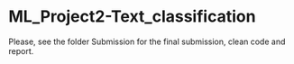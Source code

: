 # ML_Project2-Text_classification

Please, see the folder Submission for the final submission, clean code and report.
